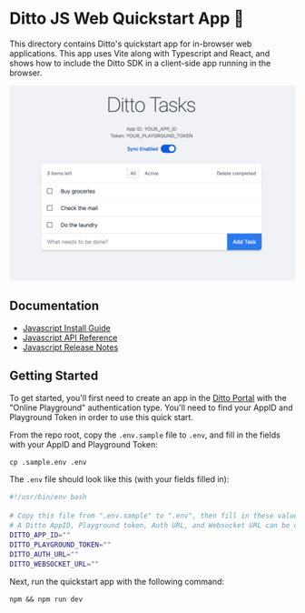 # Ditto JS Web Quickstart App 🚀

This directory contains Ditto's quickstart app for in-browser web applications.
This app uses Vite along with Typescript and React, and shows how to include
the Ditto SDK in a client-side app running in the browser.

![JS Web Ditto Screenshot](../.github/assets/js-web-ditto-screenshot.png)

## Documentation

- [Javascript Install Guide](https://docs.ditto.live/sdk/latest/install-guides/js)
- [Javascript API Reference](https://software.ditto.live/js/Ditto/4.11.1/api-reference/)
- [Javascript Release Notes](https://docs.ditto.live/sdk/latest/release-notes/js)

## Getting Started

To get started, you'll first need to create an app in the [Ditto Portal][0]
with the "Online Playground" authentication type. You'll need to find your
AppID and Playground Token in order to use this quick start.

[0]: https://portal.ditto.live

From the repo root, copy the `.env.sample` file to `.env`, and fill in the
fields with your AppID and Playground Token:

```
cp .sample.env .env
```

The `.env` file should look like this (with your fields filled in):

```bash
#!/usr/bin/env bash

# Copy this file from ".env.sample" to ".env", then fill in these values
# A Ditto AppID, Playground token, Auth URL, and Websocket URL can be obtained from https://portal.ditto.live
DITTO_APP_ID=""
DITTO_PLAYGROUND_TOKEN=""
DITTO_AUTH_URL=""
DITTO_WEBSOCKET_URL=""
```

Next, run the quickstart app with the following command:

```
npm && npm run dev
```
